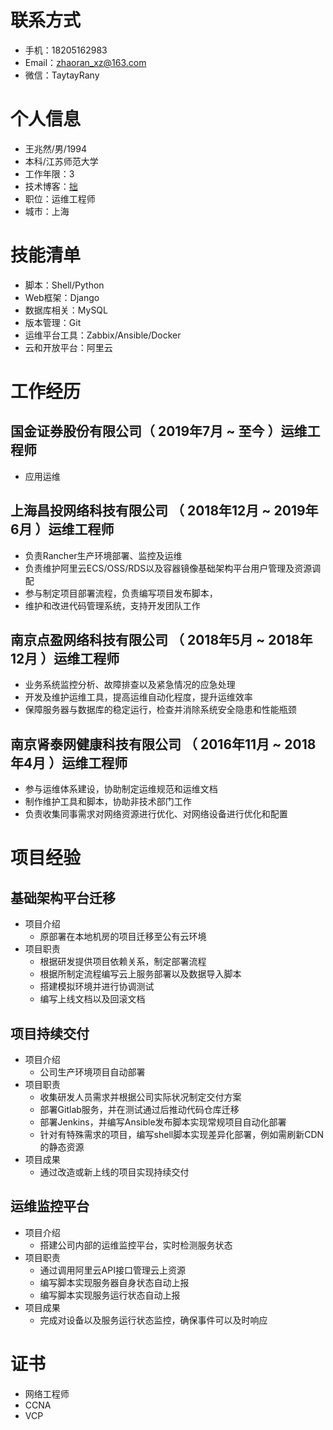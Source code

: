 # 联系方式
- 手机：18205162983
- Email：zhaoran_xz@163.com
- 微信：TaytayRany

# 个人信息
 - 王兆然/男/1994 
 - 本科/江苏师范大学
 - 工作年限：3
 - 技术博客：[拙](https://www.sosad.cn/)
 - 职位：运维工程师
 - 城市：上海

# 技能清单

- 脚本：Shell/Python
- Web框架：Django
- 数据库相关：MySQL
- 版本管理：Git
- 运维平台工具：Zabbix/Ansible/Docker
- 云和开放平台：阿里云

# 工作经历
## 国金证券股份有限公司（ 2019年7月 ~ 至今 ）运维工程师
 - 应用运维
 
## 上海昌投网络科技有限公司 （ 2018年12月 ~ 2019年6月 ）运维工程师
 - 负责Rancher生产环境部署、监控及运维
 - 负责维护阿里云ECS/OSS/RDS以及容器镜像基础架构平台用户管理及资源调配
 - 参与制定项目部署流程，负责编写项目发布脚本，
 - 维护和改进代码管理系统，支持开发团队工作
  

## 南京点盈网络科技有限公司 （ 2018年5月 ~ 2018年12月 ）运维工程师
- 业务系统监控分析、故障排查以及紧急情况的应急处理
- 开发及维护运维工具，提高运维自动化程度，提升运维效率
- 保障服务器与数据库的稳定运行，检查并消除系统安全隐患和性能瓶颈

## 南京肾泰网健康科技有限公司 （ 2016年11月 ~ 2018年4月 ）运维工程师
- 参与运维体系建设，协助制定运维规范和运维文档
- 制作维护工具和脚本，协助非技术部门工作
- 负责收集同事需求对网络资源进行优化、对网络设备进行优化和配置


# 项目经验

## 基础架构平台迁移
- 项目介绍
  - 原部署在本地机房的项目迁移至公有云环境
- 项目职责
  - 根据研发提供项目依赖关系，制定部署流程
  - 根据所制定流程编写云上服务部署以及数据导入脚本
  - 搭建模拟环境并进行协调测试
  - 编写上线文档以及回滚文档

## 项目持续交付
- 项目介绍
  - 公司生产环境项目自动部署
- 项目职责
  - 收集研发人员需求并根据公司实际状况制定交付方案
  - 部署Gitlab服务，并在测试通过后推动代码仓库迁移
  - 部署Jenkins，并编写Ansible发布脚本实现常规项目自动化部署
  - 针对有特殊需求的项目，编写shell脚本实现差异化部署，例如需刷新CDN的静态资源
- 项目成果
  - 通过改造或新上线的项目实现持续交付

## 运维监控平台
- 项目介绍
  - 搭建公司内部的运维监控平台，实时检测服务状态
- 项目职责
  - 通过调用阿里云API接口管理云上资源
  - 编写脚本实现服务器自身状态自动上报
  - 编写脚本实现服务运行状态自动上报
- 项目成果
  - 完成对设备以及服务运行状态监控，确保事件可以及时响应

# 证书
- 网络工程师
- CCNA
- VCP